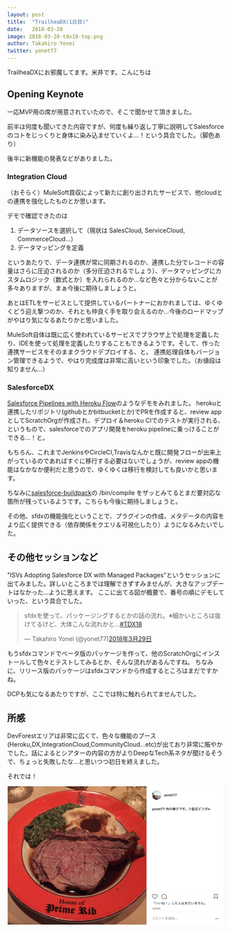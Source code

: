 ```yaml
---
layout: post
title:  "TrailheaDX(1日目)"
date:   2018-03-28
image: 2018-03-28-tdx18-top.png
author: Takahiro Yonei
twitter: yonet77
---
```


<p class="intro"><span class="dropcap">T</span>railheaDXにお邪魔してます。米井です。こんにちは</p>

## Opening Keynote

一応MVP用の席が用意されていたので、そこで聞かせて頂きました。

前半は何度も聞いてきた内容ですが、何度も繰り返し丁寧に説明してSalesforceのコトをじっくりと身体に染み込ませていくよ...！という具合でした。（脚色あり）

後半に新機能の発表などがありました。

### Integration Cloud
（おそらく）MuleSoft買収によって新たに創り出されたサービスで、他cloudとの連携を強化したものとか思います。

デモで確認できたのは

 1. データソースを選択して（現状は SalesCloud, ServiceCloud, CommerceCloud...）
 2. データマッピングを定義

というあたりで、データ連携が常に同期されるのか、連携した分でレコードの容量はさらに圧迫されるのか（多分圧迫されるでしょう）、データマッピングにカスタムロジック（数式とか）を入れられるのか...など色々と分からないことが多々ありますが、まぁ今後に期待しましょうと。

あとはETLをサービスとして提供しているパートナーにおかれましては、ゆくゆくどう迎え撃つのか、それとも仲良く手を取り会えるのか...今後のロードマップがやはり気になるあたりかと思いました。

MuleSoft自体は既に広く使われているサービスでブラウザ上で処理を定義したり、IDEを使って処理を定義したりすることもできるようです。そして、作った連携サービスをそのままクラウドデプロイする、と。
連携処理自体もバージョン管理できるようで、やはり完成度は非常に高いという印象でした。（お値段は知りません...）


### SalesforceDX
[Salesforce Pipelines with Heroku Flow](https://developer.salesforce.com/blogs/2018/03/salesforce-pipelines-with-heroku-flow.html)のようなデモをみれました。
herokuと連携したリポジトリ(githubとかbitbucketとか)でPRを作成すると、review appとしてScratchOrgが作成され、デプロイ＆heroku CIでのテストが実行される、というもので、salesforceでのアプリ開発をheroku pipelineに乗っけることができる...！と。

もちろん、これまでJenkinsやCircleCI,Travisなんかと既に開発フローが出来上がっているのであればすぐに移行する必要はないでしょうが、review appの機能はなかなか便利だと思うので、ゆくゆくは移行を検討しても良いかと思います。

ちなみに[salesforce-buildpack](https://github.com/heroku/salesforce-buildpack)の /bin/compile をザッとみてるとまだ要対応な箇所が残っているようです。こちらも今後に期待しましょうと。

その他、sfdxの機能強化ということで、プラグインの作成、メタデータの内容をより広く提供できる（依存関係をクエリ＆可視化したり）ようになるみたいでした。

## その他セッションなど

"ISVs Adopting Salesforce DX with Managed Packages"というセッションに出てみました。詳しいところまでは理解できずすみませんが、大きなアップデートはなかった...ように思えます。
ここに出てる図が概要で、番号の順にデモしていった、という具合でした。

<blockquote class="twitter-tweet" data-lang="ja"><p lang="ja" dir="ltr">sfdxを使って、パッケージングするとかの話の流れ。※細かいところは抜けてるけど、大体こんな流れかと...<a href="https://twitter.com/hashtag/sfdg?src=hash&amp;ref_src=twsrc%5Etfw">#TDX18</a></p>&mdash; Takahiro Yonei (@yonet77)<a href="https://twitter.com/yonet77/status/979153739427672066">2018年3月29日<a></blockquote>

もうsfdxコマンドでベータ版のパッケージを作って、他のScratchOrgにインストールして色々とテストしてみるとか、そんな流れがあるんですね。
ちなみに、リリース版のパッケージはsfdxコマンドから作成するところはまだですかね。

DCPも気になるあたりですが、ここでは特に触れられてませんでした。

## 所感

DevForestエリアは非常に広くて、色々な機能のブース(Heroku,DX,IntegrationCloud,CommunityCloud...etc)が出ており非常に賑やかでした。話によるとシアターの内容の方がよりDeepなTech系ネタが聞けるそうで、ちょっと失敗したな...と思いつつ初日を終えました。

それでは！

![肉の様子です。ご査収どうぞw](../assets/img/posts/2018-03-28-tdx18-niku.png)

<script async src="https://platform.twitter.com/widgets.js" charset="utf-8"></script>
